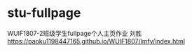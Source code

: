 # stu-fullpage
WUIF1807-2班级学生fullpage个人主页作业
刘胜
 https://paoku1198447165.github.io/WUIF1807/lmfy/index.html
